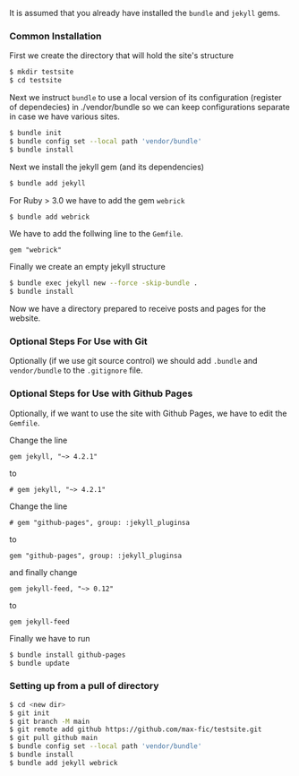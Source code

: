 ---
---

It is assumed that you already have installed the `bundle` and `jekyll` gems.

### Common Installation

First we create the directory that will hold the site's structure

```sh
$ mkdir testsite
$ cd testsite
```

Next we instruct `bundle` to use a local version of its configuration
 (register of dependecies) in ./vendor/bundle so we can keep configurations separate in case we have various sites.

```sh
$ bundle init
$ bundle config set --local path 'vendor/bundle'
$ bundle install
```


Next we install the jekyll gem (and its dependencies)

```sh
$ bundle add jekyll
```

For Ruby > 3.0 we have to add the gem `webrick`

```sh
$ bundle add webrick
```

We have to add the follwing line to the `Gemfile`.

```
gem "webrick"
```

Finally we create an empty jekyll structure

```sh
$ bundle exec jekyll new --force -skip-bundle .
$ bundle install
```

Now we have a directory prepared to receive posts and pages for the website.

### Optional Steps For Use with Git

Optionally (if we use git source control) we should add
`.bundle` and `vendor/bundle` to the `.gitignore` file.

### Optional Steps for Use with Github Pages

Optionally, if we want to use the site with Github Pages, we have to edit the 
`Gemfile`. 

Change the line

```gem jekyll, "~> 4.2.1"```

to

```# gem jekyll, "~> 4.2.1"```


Change the line

```# gem "github-pages", group: :jekyll_pluginsa```

to

```gem "github-pages", group: :jekyll_pluginsa```

and finally change 

```
gem jekyll-feed, "~> 0.12"
```

to

```
gem jekyll-feed
```

Finally we have to run

```sh
$ bundle install github-pages
$ bundle update
```



### Setting up from a pull of directory

```sh
$ cd <new dir>
$ git init
$ git branch -M main
$ git remote add github https://github.com/max-fic/testsite.git
$ git pull github main
$ bundle config set --local path 'vendor/bundle'
$ bundle install
$ bundle add jekyll webrick
```
